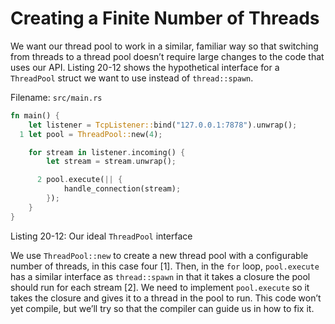 # Creating a Finite Number of Threads

We want our thread pool to work in a similar, familiar way so that switching
from threads to a thread pool doesn’t require large changes to the code that
uses our API. Listing 20-12 shows the hypothetical interface for a `ThreadPool`
struct we want to use instead of `thread::spawn`.

Filename: `src/main.rs`

```rust
fn main() {
    let listener = TcpListener::bind("127.0.0.1:7878").unwrap();
  1 let pool = ThreadPool::new(4);

    for stream in listener.incoming() {
        let stream = stream.unwrap();

      2 pool.execute(|| {
            handle_connection(stream);
        });
    }
}
```

Listing 20-12: Our ideal `ThreadPool` interface

We use `ThreadPool::new` to create a new thread pool with a configurable number
of threads, in this case four [1]. Then, in the `for` loop, `pool.execute` has
a similar interface as `thread::spawn` in that it takes a closure the pool
should run for each stream [2]. We need to implement `pool.execute` so it takes
the closure and gives it to a thread in the pool to run. This code won’t yet
compile, but we’ll try so that the compiler can guide us in how to fix it.
